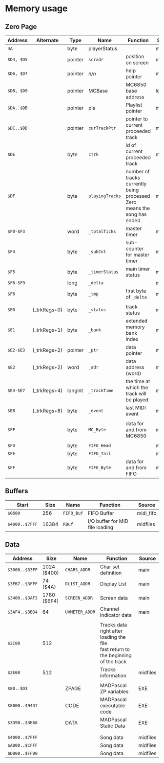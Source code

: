 # Memory usage

## Zero Page

| Address    | Alternate    | Type    | Name            | Function                                                     | Source    |
| ---------- | ------------ | ------- | --------------- | ------------------------------------------------------------ | --------- |
| `4A`       |              | byte    | playerStatus    |                                                              | main      |
| `$D4, $D5` |              | pointer | `scradr`        | position on screen                                           | main      |
| `$D6, $D7` |              | pointer | *n/n*           | help pointer                                                 | main      |
| `$D8, $D9` |              | pointer | MCBase          | MC6850 base address                                          | loader    |
| `$DA..$DB` |              | pointer | pls             | Playlist pointer                                             | main      |
| `$DC..$DD` |              | pointer | `curTrackPtr`   | pointer to current proceeded track                           | midfiles  |
| `$DE`      |              | byte    | `cTrk`          | id of current proceeded track                                | midfiles  |
| `$DF`      |              | byte    | `playingTracks` | number of tracks currently being processed<br />Zero means the song has ended. | midfiles  |
| `$F0-$F3`  |              | word    | `_totalTicks`   | master timer                                                 | midfiles  |
| `$F4`      |              | byte    | `_subCnt`       | sub-counter for master timer                                 | midfiles  |
| `$F5`      |              | byte    | `_timerStatus`  | main timer status                                            | midfiles  |
| `$F6-$F9`  |              | long    | `_delta`        |                                                              | midfiles  |
| `$F6`      |              | byte    | `_tmp`          | first byte of `_delta`                                       | midfiles  |
|            |              |         |                 |                                                              |           |
| `$E0`      | (_trkRegs+0) | byte    | `_status`       | track status                                                 | midfiles  |
| `$E1`      | (_trkRegs+1) | byte    | `_bank`         | extended memory bank index                                   | midfiles  |
| `$E2-$E3`  | (_trkRegs+2) | pointer | `_ptr`          | data pointer                                                 | midfiles  |
| `$E2`      | (_trkRegs+2) | word    | `_adr`          | data address (word)                                          | midfiles  |
| `$E4-$E7`  | (_trkRegs+4) | longint | `_trackTime`    | the time at which the track will be played                   | midfiles  |
| `$E8`      | (_trkRegs+8) | byte    | `_event`        | last MIDI event                                              | midfiles  |
|            |              |         |                 |                                                              |           |
| `$FF`      |              | byte    | `MC_Byte`       | data for and from MC6850                                     | mc6850    |
|            |              |         |                 |                                                              |           |
| `$FD`      |              | byte    | `FIFO_Head`     |                                                              | midi_fifo |
| `$FE`      |              | byte    | `FIFO_Tail`     |                                                              | midi_fifo |
| `$FF`      |              | byte    | `FIFO_Byte`     | data for and from FIFO                                       | midi_fifo |



## Buffers

| Start          | Size  | Name       | Function                        | Source    |
| -------------- | ----- | ---------- | ------------------------------- | --------- |
| `$0600`        | 256   | `FIFO_Buf` | FIFO Buffer                     | midi_fifo |
| `$4000..$7FFF` | 16384 | `RBuf`     | I/O buffer for MID file loading | midfiles  |



## Data

| Address        | Size        | Name           | Function                                                     | Source   |
| -------------- | ----------- | -------------- | ------------------------------------------------------------ | -------- |
| `$3000..$33FF` | 1024 ($400) | `CHARS_ADDR`   | Char set definition                                          | main     |
| `$3FB7..$3FFF` | 74 ($4A)    | `DLIST_ADDR`   | Display List                                                 | main     |
| `$3400..$3AF3` | 1780 ($6F4) | `SCREEN_ADDR`  | Screen data                                                  | main     |
| `$3AF4..$3B34` | 64          | `UVMETER_ADDR` | Channel indicator data                                       | main     |
|                |             |                |                                                              |          |
| `$2C00`        | 512         |                | Tracks data right after loading the file<br />fast return to the beginning of the track |          |
| `$2E00`        | 512         |                | Tracks information                                           | midfiles |
|                |             |                |                                                              |          |
| `$80..$D3`     |             | ZPAGE          | MADPascal ZP variables                                       | EXE      |
| `$8000..$9437` |             | CODE           | MADPascal executable code                                    | EXE      |
| `$3D90..$3E68` |             | DATA           | MADPascal Static Data                                        | EXE      |
|                |             |                |                                                              |          |
|                |             |                |                                                              |          |
| `$4000..$7FFF` |             |                | Song data                                                    | midfiles |
| `$A800..$CFFF` |             |                | Song data                                                    | midfiles |
| `$D800..$FF00` |             |                | Song data                                                    | midfiles |

